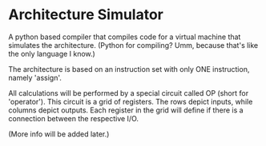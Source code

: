 # Architecture Simulator
A python based compiler that compiles code for a virtual machine that simulates the architecture.
(Python for compiling? Umm, because that's like the only language I know.)

The architecture is based on an instruction set with only ONE instruction, namely 'assign'.

All calculations will be performed by a special circuit called OP (short for 'operator').
This circuit is a grid of registers.
The rows depict inputs, while columns depict outputs.
Each register in the grid will define if there is a connection between the respective I/O.

(More info will be added later.)
